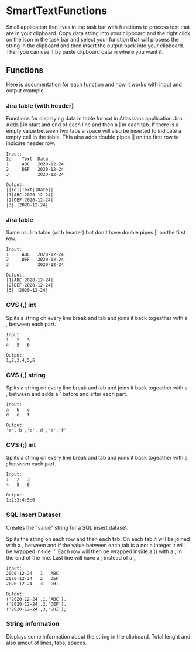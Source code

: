 # SmartTextFunctions

Small application that lives in the task bar with functions to process text that are in your clipboard. Copy data string into your clipboard and the right click on the icon in the task bar and select your function that will process the string in the clipboard and then insert the output back into your clipboard. Then you can use it by paste clipboard data in where you want it.

## Functions

Here is documentation for each function and how it works with input and output example.

### Jira table (with header)
Functions for displaying data in table format in Atlassians application Jira.
Adds | in start and end of each line and then a | in each tab. If there is a empty value between two tabs a space will also be inserted to indicate a empty cell in the table.
This also adds double pipes || on the first row to indicate header row.

```
Input:
Id    Text  Date
1     ABC   2020-12-24
2     DEF   2020-12-24
3           2020-12-24

Output:
||Id||Text||Date||
|1|ABC|2020-12-24|
|2|DEF|2020-12-24|
|3| |2020-12-24|
```

### Jira table
Same as Jira table (with header) but don't have double pipes || on the first row.
```
Input:
1     ABC   2020-12-24
2     DEF   2020-12-24
3           2020-12-24

Output:
|1|ABC|2020-12-24|
|2|DEF|2020-12-24|
|3| |2020-12-24|
```

### CVS (,) int
Splits a string on every line break and tab and joins it back togeather with a , between each part.

```
Input:
1   2   3
4   5   6

Output:
1,2,3,4,5,6
```

### CVS (,) string
Splits a string on every line break and tab and joins it back togeather with a , between and adds a ' before and after each part.

```
Input:
a   b   c
d   e   f

Output:
'a','b','c','d','e','f'
```

### CVS (;) int
Splits a string on every line break and tab and joins it back togeather with a ; between each part.

```
Input:
1   2   3
4   5   6

Output:
1;2;3;4;5;6
```

### SQL Insert Dataset
Creates the "value" string for a SQL insert dataset.

Splits the string on each row and then each tab.
On each tab it will be joined with a , between and if the value between each tab is a not a integer it will be wrapped inside ''.
Each row will then be wrapped inside a () with a , in the end of the line. Last line will have a ; instead of a ,.

```
Input:
2020-12-24   1   ABC
2020-12-24   2   DEF
2020-12-24   3   GHI

Output:
('2020-12-24',1,'ABC'),
('2020-12-24',2,'DEF'),
('2020-12-24',3,'GHI');
```

### String information
Displays some information about the string in the clipboard. Total lenght and also amout of lines, tabs, spaces.
